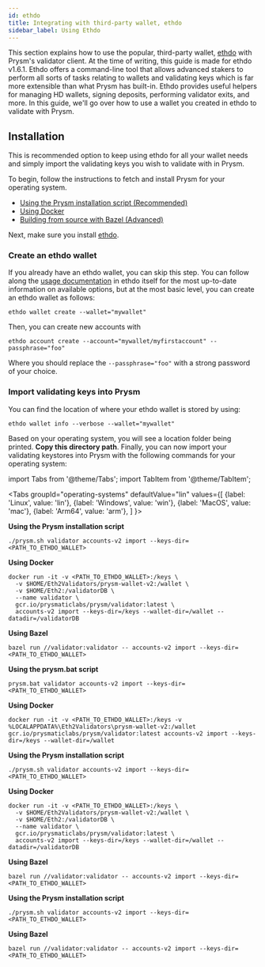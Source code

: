 ```yaml
---
id: ethdo
title: Integrating with third-party wallet, ethdo
sidebar_label: Using Ethdo
---
```


This section explains how to use the popular, third-party wallet, [ethdo](https://github.com/wealdtech/ethdo/tree/v1.6.1) with Prysm's validator client. At the time of writing, this guide is made for ethdo v1.6.1. Ethdo offers a command-line tool that allows advanced stakers to perform all sorts of tasks relating to wallets and validating keys which is far more extensible than what Prysm has built-in. Ethdo provides useful helpers for managing HD wallets, signing deposits, performing validator exits, and more. In this guide, we'll go over how to use a wallet you created in ethdo to validate with Prysm.

## Installation

This is recommended option to keep using ethdo for all your wallet needs and simply import the validating keys you wish to validate with in Prysm.

To begin, follow the instructions to fetch and install Prysm for your operating system.

* [Using the Prysm installation script (Recommended)](/docs/install/install-with-script)
* [Using Docker](/docs/install/install-with-docker)
* [Building from source with Bazel (Advanced)](/docs/install/install-with-bazel)

Next, make sure you install [ethdo](https://github.com/wealdtech/ethdo/tree/v1.6.1).

### Create an ethdo wallet

If you already have an ethdo wallet, you can skip this step. You can follow along the [usage documentation](https://github.com/wealdtech/ethdo/blob/master/docs/usage.md#create-1) in ethdo itself for the most up-to-date information on available options, but at the most basic level, you can create an ethdo wallet as follows:

```
ethdo wallet create --wallet="mywallet"
```

Then, you can create new accounts with
```
ethdo account create --account="mywallet/myfirstaccount" --passphrase="foo"
```

Where you should replace the `--passphrase="foo"` with a strong password of your choice. 

### Import validating keys into Prysm

You can find the location of where your ethdo wallet is stored by using:

```
ethdo wallet info --verbose --wallet="mywallet"
```

Based on your operating system, you will see a location folder being printed. **Copy this directory path**. Finally, you can now import your validating keystores into Prysm with the following commands for your operating system:

import Tabs from '@theme/Tabs';
import TabItem from '@theme/TabItem';

<Tabs
  groupId="operating-systems"
  defaultValue="lin"
  values={[
    {label: 'Linux', value: 'lin'},
    {label: 'Windows', value: 'win'},
    {label: 'MacOS', value: 'mac'},
    {label: 'Arm64', value: 'arm'},
  ]
}>
<TabItem value="lin">

**Using the Prysm installation script**

```text
./prysm.sh validator accounts-v2 import --keys-dir=<PATH_TO_ETHDO_WALLET>
```

**Using Docker**

```text
docker run -it -v <PATH_TO_ETHDO_WALLET>:/keys \
  -v $HOME/Eth2Validators/prysm-wallet-v2:/wallet \
  -v $HOME/Eth2:/validatorDB \
  --name validator \
  gcr.io/prysmaticlabs/prysm/validator:latest \
  accounts-v2 import --keys-dir=/keys --wallet-dir=/wallet --datadir=/validatorDB
```

**Using Bazel**

```text
bazel run //validator:validator -- accounts-v2 import --keys-dir=<PATH_TO_ETHDO_WALLET>
```

</TabItem>
<TabItem value="win">

**Using the prysm.bat script**

```text
prysm.bat validator accounts-v2 import --keys-dir=<PATH_TO_ETHDO_WALLET>
```

**Using Docker**

```text
docker run -it -v <PATH_TO_ETHDO_WALLET>:/keys -v %LOCALAPPDATA%\Eth2Validators\prysm-wallet-v2:/wallet gcr.io/prysmaticlabs/prysm/validator:latest accounts-v2 import --keys-dir=/keys --wallet-dir=/wallet
```

</TabItem>
<TabItem value="mac">

**Using the Prysm installation script**

```text
./prysm.sh validator accounts-v2 import --keys-dir=<PATH_TO_ETHDO_WALLET>
```

**Using Docker**

```text
docker run -it -v <PATH_TO_ETHDO_WALLET>:/keys \
  -v $HOME/Eth2Validators/prysm-wallet-v2:/wallet \
  -v $HOME/Eth2:/validatorDB \
  --name validator \
  gcr.io/prysmaticlabs/prysm/validator:latest \
  accounts-v2 import --keys-dir=/keys --wallet-dir=/wallet --datadir=/validatorDB
```

**Using Bazel**

```text
bazel run //validator:validator -- accounts-v2 import --keys-dir=<PATH_TO_ETHDO_WALLET>
```

</TabItem>
<TabItem value="arm">

**Using the Prysm installation script**

```text
./prysm.sh validator accounts-v2 import --keys-dir=<PATH_TO_ETHDO_WALLET>
```

**Using Bazel**

```text
bazel run //validator:validator -- accounts-v2 import --keys-dir=<PATH_TO_ETHDO_WALLET>
```

</TabItem>
</Tabs>